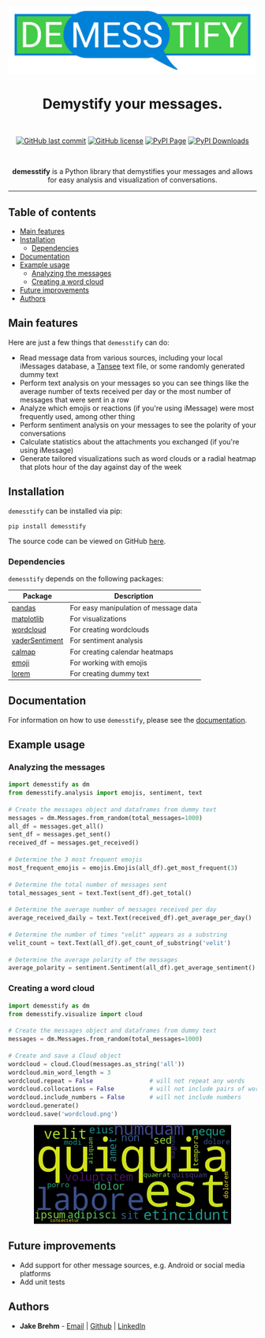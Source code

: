 <div align="center">
<img src="https://raw.githubusercontent.com/jakebrehm/demesstify/master/img/logo.png" alt="Demesstify Logo" width="600"/>

<br>

<h1>Demystify your messages.</h1>

<br>

<a href="https://github.com/jakebrehm/demesstify"><img alt="GitHub last commit" src="https://img.shields.io/github/last-commit/jakebrehm/demesstify?color=blue&logo=Git&logoColor=white&style=for-the-badge"></a>
<a href="https://github.com/jakebrehm/demesstify/blob/master/license.txt"><img alt="GitHub license" src="https://img.shields.io/github/license/jakebrehm/demesstify?color=limegreen&style=for-the-badge"></a>
<a href="https://pypi.org/project/demesstify/"><img alt="PyPI Page" src="https://img.shields.io/pypi/v/demesstify?color=blue&logo=pypi&logoColor=white&style=for-the-badge"></a>
<a href="https://pypistats.org/packages/demesstify"><img alt="PyPI Downloads" src="https://img.shields.io/pypi/dm/demesstify?color=limegreen&logo=pypi&logoColor=white&style=for-the-badge"></a>

<br>
</div>

<p align="center">
    <strong>demesstify</strong> is a Python library that demystifies your messages and allows for easy analysis and visualization of conversations.
</p>

<hr>

## Table of contents

* [Main features](#main-features)
* [Installation](#installation)
    * [Dependencies](#dependencies)
* [Documentation](#documentation)
* [Example usage](#example-usage)
    * [Analyzing the messages](#analyzing-the-messages)
    * [Creating a word cloud](#creating-a-word-cloud)
* [Future improvements](#future-improvements)
* [Authors](#authors)

## Main features

Here are just a few things that `demesstify` can do:
* Read message data from various sources, including your local iMessages database, a [Tansee](https://www.tansee.com) text file, or some randomly generated dummy text
* Perform text analysis on your messages so you can see things like the average number of texts received per day or the most number of messages that were sent in a row
* Analyze which emojis or reactions (if you're using iMessage) were most frequently used, among other thing
* Perform sentiment analysis on your messages to see the polarity of your conversations
* Calculate statistics about the attachments you exchanged (if you're using iMessage)
* Generate tailored visualizations such as word clouds or a radial heatmap that plots hour of the day against day of the week

## Installation

`demesstify` can be installed via pip:

```
pip install demesstify
```

The source code can be viewed on GitHub [here](https://github.com/jakebrehm/demesstify).

### Dependencies

`demesstify` depends on the following packages:

| Package                                                | Description                           |
| ------------------------------------------------------ | ------------------------------------- |
| [pandas](https://github.com/pandas-dev/pandas)         | For easy manipulation of message data |
| [matplotlib](https://github.com/matplotlib/matplotlib) | For visualizations                    |
| [wordcloud](https://github.com/amueller/word_cloud)    | For creating wordclouds               |
| [vaderSentiment](https://github.com/cjhutto/vaderSentiment)    | For sentiment analysis               |
| [calmap](https://github.com/martijnvermaat/calmap)    | For creating calendar heatmaps               |
| [emoji](https://github.com/carpedm20/emoji)            | For working with emojis               |
| [lorem](https://github.com/sfischer13/python-lorem)    | For creating dummy text               |

## Documentation

For information on how to use `demesstify`, please see the [documentation](https://demesstify.readthedocs.io/).

## Example usage

### Analyzing the messages

```python
import demesstify as dm
from demesstify.analysis import emojis, sentiment, text

# Create the messages object and dataframes from dummy text
messages = dm.Messages.from_random(total_messages=1000)
all_df = messages.get_all()
sent_df = messages.get_sent()
received_df = messages.get_received()

# Determine the 3 most frequent emojis
most_frequent_emojis = emojis.Emojis(all_df).get_most_frequent(3)

# Determine the total number of messages sent
total_messages_sent = text.Text(sent_df).get_total()

# Determine the average number of messages received per day
average_received_daily = text.Text(received_df).get_average_per_day()

# Determine the number of times "velit" appears as a substring
velit_count = text.Text(all_df).get_count_of_substring('velit')

# Determine the average polarity of the messages
average_polarity = sentiment.Sentiment(all_df).get_average_sentiment()
```

### Creating a word cloud

```python
import demesstify as dm
from demesstify.visualize import cloud

# Create the messages object and dataframes from dummy text
messages = dm.Messages.from_random(total_messages=1000)

# Create and save a Cloud object
wordcloud = cloud.Cloud(messages.as_string('all'))
wordcloud.min_word_length = 3
wordcloud.repeat = False                # will not repeat any words
wordcloud.collocations = False          # will not include pairs of words
wordcloud.include_numbers = False       # will not include numbers
wordcloud.generate()
wordcloud.save('wordcloud.png')
```

<div align="center">
<img src="https://raw.githubusercontent.com/jakebrehm/demesstify/master/img/wordcloud.png" alt="Sample WordCloud"/>
</div>


## Future improvements

- Add support for other message sources, e.g. Android or social media platforms
- Add unit tests

## Authors

- **Jake Brehm** - [Email](mailto:mail@jakebrehm.com) | [Github](http://github.com/jakebrehm) | [LinkedIn](http://linkedin.com/in/jacobbrehm)